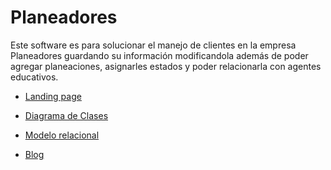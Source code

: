 # Planeadores
Este software es para solucionar el manejo de clientes en la empresa Planeadores guardando su información modificandola además de poder agregar planeaciones, asignarles estados y poder relacionarla con agentes educativos.


- [Landing page](https://hguzman.github.io/Planeadores/)
- [Diagrama de Clases](Documentación/DiagramaDeClases.jpg)
- [Modelo relacional](Documentación/ModeloRelacional.PNG)

- [Blog](https://hguzman.github.io/Planeadores/)

